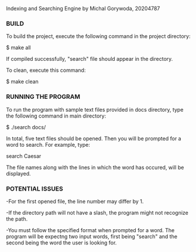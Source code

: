 Indexing and Searching Engine 
by Michal Gorywoda, 20204787

### BUILD ###
To build the project, execute the following command in the project directory:

$ make all

If compiled successfully, "search" file should appear in the directory.

To clean, execute this command:

$ make clean


### RUNNING THE PROGRAM ###

To run the program with sample text files provided in docs directory, type the following command in main directory:

$ ./search docs/

In total, five text files should be opened. 
Then you will be prompted for a word to search. For example, type:

search Caesar

The file names along with the lines in which the word has occured, will be displayed.

### POTENTIAL ISSUES ###

-For the first opened file, the line number may differ by 1.

-If the directory path will not have a slash, the program might not recognize the path.

-You must follow the specified format when prompted for a word. 
The program will be expectng two input words, first being "search" and the second being the word the user is looking for.
